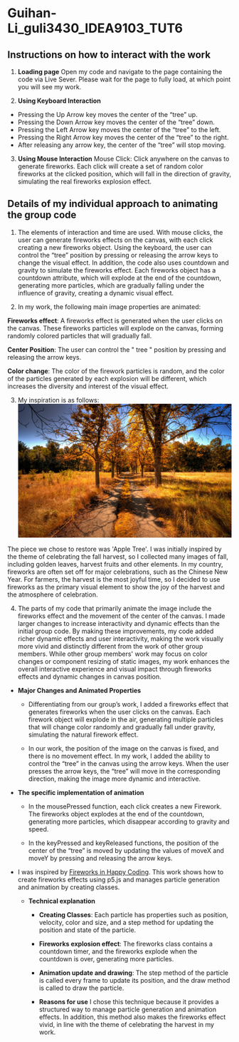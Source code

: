 # Guihan-Li_guli3430_IDEA9103_TUT6

## **Instructions on how to interact with the work**
1. **Loading page**
Open my code and navigate to the page containing the code via Live Sever. Please wait for the page to fully load, at which point you will see my work.

2. **Using Keyboard Interaction**
- Pressing the Up Arrow key moves the center of the “tree” up.
- Pressing the Down Arrow key moves the center of the “tree” down.
- Pressing the Left Arrow key moves the center of the “tree” to the left.
- Pressing the Right Arrow key moves the center of the “tree” to the right.
- After releasing any arrow key, the center of the “tree” will stop moving.

3. **Using Mouse Interaction**
Mouse Click: Click anywhere on the canvas to generate fireworks. Each click will create a set of random color fireworks at the clicked position, which will fall in the direction of gravity, simulating the real fireworks explosion effect.

## **Details of my individual approach to animating the group code**
1. The elements of interaction and time are used. With mouse clicks, the user can generate fireworks effects on the canvas, with each click creating a new fireworks object. Using the keyboard, the user can control the “tree” position by pressing or releasing the arrow keys to change the visual effect. In addition, the code also uses countdown and gravity to simulate the fireworks effect. Each fireworks object has a countdown attribute, which will explode at the end of the countdown, generating more particles, which are gradually falling under the influence of gravity, creating a dynamic visual effect.


2. In my work, the following main image properties are animated:

**Fireworks effect**: A fireworks effect is generated when the user clicks on the canvas. These fireworks particles will explode on the canvas, forming randomly colored particles that will gradually fall.

**Center Position**: The user can control the " tree " position by pressing and releasing the arrow keys.

**Color change**: The color of the firework particles is random, and the color of the particles generated by each explosion will be different, which increases the diversity and interest of the visual effect.

3. My inspiration is as follows:
![Fall](Fall.jpg)

The piece we chose to restore was 'Apple Tree'. I was initially inspired by the theme of celebrating the fall harvest, so I collected many images of fall, including golden leaves, harvest fruits and other elements. In my country, fireworks are often set off for major celebrations, such as the Chinese New Year. For farmers, the harvest is the most joyful time, so I decided to use fireworks as the primary visual element to show the joy of the harvest and the atmosphere of celebration.

4. The parts of my code that primarily animate the image include the fireworks effect and the movement of the center of the canvas. I made larger changes to increase interactivity and dynamic effects than the initial group code. By making these improvements, my code added richer dynamic effects and user interactivity, making the work visually more vivid and distinctly different from the work of other group members. While other group members' work may focus on color changes or component resizing of static images, my work enhances the overall interactive experience and visual impact through fireworks effects and dynamic changes in canvas position.

- **Major Changes and Animated Properties**
   - Differentiating from our group’s work, I added a fireworks effect that generates fireworks when the user clicks on the canvas. Each firework object will explode in the air, generating multiple particles that will change color randomly and gradually fall under gravity, simulating the natural firework effect.

   - In our work, the position of the image on the canvas is fixed, and there is no movement effect. In my work, I added the ability to control the “tree” in the canvas using the arrow keys. When the user presses the arrow keys, the “tree” will move in the corresponding direction, making the image more dynamic and interactive.

- **The specific implementation of animation**
   - In the mousePressed function, each click creates a new Firework. The fireworks object explodes at the end of the countdown, generating more particles, which disappear according to gravity and speed.

   - In the keyPressed and keyReleased functions, the position of the center of the “tree” is moved by updating the values of moveX and moveY by pressing and releasing the arrow keys.

- I was inspired by [Fireworks in Happy Coding](https://happycoding.io/tutorials/p5js/creating-classes/fireworks). This work shows how to create fireworks effects using p5.js and manages particle generation and animation by creating classes.

    - **Technical explanation**
        - **Creating Classes**:
           Each particle has properties such as position, velocity, color and size, and a step method for updating the position and state of the particle. 

         - **Fireworks explosion effect**:
            The fireworks class contains a countdown timer, and the fireworks explode when the countdown is over, generating more particles.

        - **Animation update and drawing**:
            The step method of the particle is called every frame to update its position, and the draw method is called to draw the particle.

        - **Reasons for use**
            I chose this technique because it provides a structured way to manage particle generation and animation effects. In addition, this method also makes the fireworks effect vivid, in line with the theme of celebrating the harvest in my work.